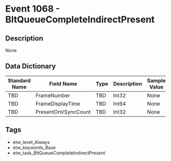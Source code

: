 # Event 1068 - BltQueueCompleteIndirectPresent

## Description
None

## Data Dictionary
|Standard Name|Field Name|Type|Description|Sample Value|
|---|---|---|---|---|
|TBD|FrameNumber|TBD|Int32|None|None|
|TBD|FrameDisplayTime|TBD|Int64|None|None|
|TBD|PresentOnVSyncCount|TBD|Int32|None|None|

## Tags
* etw_level_Always
* etw_keywords_Base
* etw_task_BltQueueCompleteIndirectPresent